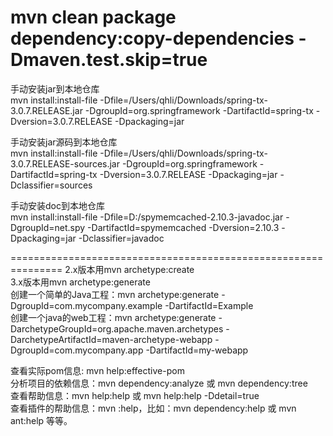 
mvn clean package dependency:copy-dependencies -Dmaven.test.skip=true</br>
===================================================================
手动安装jar到本地仓库</br>
mvn install:install-file -Dfile=/Users/qhli/Downloads/spring-tx-3.0.7.RELEASE.jar -DgroupId=org.springframework -DartifactId=spring-tx -Dversion=3.0.7.RELEASE -Dpackaging=jar</br>

手动安装jar源码到本地仓库</br>
mvn install:install-file -Dfile=/Users/qhli/Downloads/spring-tx-3.0.7.RELEASE-sources.jar -DgroupId=org.springframework -DartifactId=spring-tx -Dversion=3.0.7.RELEASE -Dpackaging=jar -Dclassifier=sources</br>

手动安装doc到本地仓库</br>
mvn install:install-file -Dfile=D:/spymemcached-2.10.3-javadoc.jar -DgroupId=net.spy -DartifactId=spymemcached -Dversion=2.10.3 -Dpackaging=jar -Dclassifier=javadoc</br>

===============================================================
2.x版本用mvn archetype:create</br>
3.x版本用mvn archetype:generate</br>
创建一个简单的Java工程：mvn archetype:generate -DgroupId=com.mycompany.example -DartifactId=Example</br>
创建一个java的web工程：mvn archetype:generate -DarchetypeGroupId=org.apache.maven.archetypes -DarchetypeArtifactId=maven-archetype-webapp -DgroupId=com.mycompany.app -DartifactId=my-webapp</br>

查看实际pom信息: mvn help:effective-pom</br>
分析项目的依赖信息：mvn dependency:analyze 或 mvn dependency:tree</br>
查看帮助信息：mvn help:help 或 mvn help:help -Ddetail=true</br>
查看插件的帮助信息：mvn <plug-in>:help，比如：mvn dependency:help 或 mvn ant:help 等等。</br>

